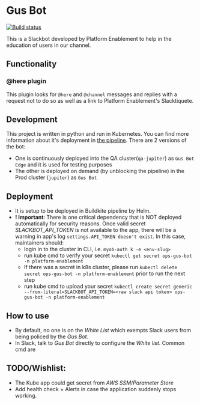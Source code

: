 # Gus Bot

[![Build status](https://badge.buildkite.com/136ac15e403f9d3be9d1dd3910781e553a17a63b4c44866346.svg?branch=master)](https://buildkite.com/myob/ops-gus-bot)

This is a Slackbot developed by Platform Enablement to help in the education of users in our channel.

## Functionality

### @here plugin

This plugin looks for `@here` and `@channel` messages and replies with a request not to do so as well as a link to Platform Enablement's Slacktiquete.

## Development

This project is written in python and run in Kubernetes. You can find more information about it's deployment in [the pipeline](./.buildkite/pipeline.yml). There are 2 versions of the bot:

- One is continuously deployed into the QA cluster(`qa-jupiter`) as `Gus Bot Edge` and it is used for testing purposes
- The other is deployed on demand (by unblocking the pipeline) in the Prod cluster (`jupiter`) as `Gus Bot`

## Deployment

- It is setup to be deployed in Buildkite pipeline by Helm.
- __! Important__: There is one critical dependency that is NOT deployed automatically for security reasons. Once valid secret _SLACKBOT_API_TOKEN_ is not available to the app, there will be a warning in app's log `settings.API_TOKEN doesn't exist`. In this case, maintainers should:
  - login in to the cluster in CLI, i.e. `myob-auth k -e <env-slug>`
  - run kube cmd to verify your secret `kubectl get secret ops-gus-bot -n platform-enablement`
  - If there was a secret in k8s cluster, please run `kubectl delete secret ops-gus-bot -n platform-enablement` prior to run the next step
  - run kube cmd to upload your secret `kubectl create secret generic --from-literal=SLACKBOT_API_TOKEN=<raw slack api token> ops-gus-bot -n platform-enablement`

## How to use

- By default, no one is on the _White List_ which exempts Slack users from being policed by the _Gus Bot_. 
- In Slack, talk to _Gus Bot_ directly to configure the _White list_. Common cmd are 


## TODO/Wishlist:

- The Kube app could get secret from _AWS SSM/Parameter Store_
- Add health check + Alerts in case the application suddenly stops working. 
